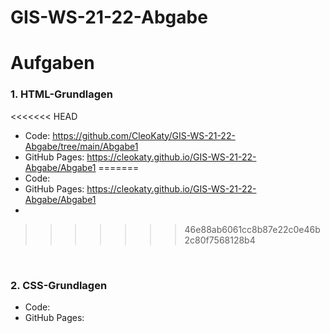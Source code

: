 # GIS-WS-21-22-Abgabe
# Aufgaben

### **1. HTML-Grundlagen**
<<<<<<< HEAD
 * Code: https://github.com/CleoKaty/GIS-WS-21-22-Abgabe/tree/main/Abgabe1
 * GitHub Pages: https://cleokaty.github.io/GIS-WS-21-22-Abgabe/Abgabe1
=======
 * Code:
 * GitHub Pages: https://cleokaty.github.io/GIS-WS-21-22-Abgabe/Abgabe1
 *
>>>>>>> 46e88ab6061cc8b87e22c0e46b2c80f7568128b4
 
</br> 

### **2. CSS-Grundlagen**
  * Code:
  * GitHub Pages: 
